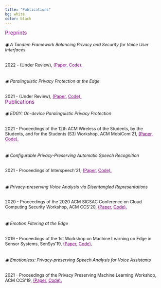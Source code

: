 ```yaml
---
title: "Publications"
bg: white
color: black
---
```

<link rel="stylesheet" href="https://maxcdn.bootstrapcdn.com/bootstrap/4.0.0-alpha.2/css/bootstrap.min.css" integrity="sha384-y3tfxAZXuh4HwSYylfB+J125MxIs6mR5FOHamPBG064zB+AFeWH94NdvaCBm8qnd" crossorigin="anonymous">

<div class="card">
  <div class="card-header" style="color:Purple; font-size:120%;"> Preprints </div>
  <div class="card-body">
    <h6 class="card-title"> &#9673; A Tandem Framework Balancing Privacy and Security for Voice User Interfaces </h6>
    2022 - (Under Review),
    <a href="https://arxiv.org/pdf/2107.10045.pdf" style="color:Purple;">(Paper,</a>
    <a href="https://github.com/RanyaJumah/EDGY" style="color:Purple;">Code).</a>  
  </div>
  <br>
  <div class="card-body">
    <h6 class="card-title"> &#9673; Paralinguistic Privacy Protection at the Edge </h6>
    2021 - (Under Review),
    <a href="https://arxiv.org/pdf/2011.02930.pdf" style="color:Purple;">(Paper,</a>
    <a href="https://github.com/RanyaJumah/EDGY" style="color:Purple;">Code).</a>  
  </div>
  
  
  <div class="card-header" style="color:Purple; font-size:120%;"> Publications </div>
  <div class="card-body">
    <h6 class="card-title"> &#9673; EDGY: On-device Paralinguistic Privacy Protection </h6>
    2021 - Proceedings of the 12th ACM Wireless of the Students, by the Students, and for the Students (S3) Workshop, ACM MobiCom'21,
    <a href="https://dl.acm.org/doi/abs/10.1145/3477087.3478382" style="color:Purple;">(Paper,</a>
    <a href="https://github.com/RanyaJumah/EDGY" style="color:Purple;">Code).</a>  
  </div>
  <br>
  <div class="card-body">
    <h6 class="card-title"> &#9673; Configurable Privacy-Preserving Automatic Speech Recognition </h6>
    2021 - Proceedings of Interspeech'21,
    <a href="https://www.isca-speech.org/archive/pdfs/interspeech_2021/aloufi21_interspeech.pdf" style="color:Purple;">(Paper,</a>
    <a href="https://github.com/RanyaJumah/EDGY" style="color:Purple;">Code).</a>  
  </div>
  <br>
  <div class="card-body">
    <h6 class="card-title"> &#9673; Privacy-preserving Voice Analysis via Disentangled Representations </h6>
    2020 - Proceedings of the 2020 ACM SIGSAC Conference on Cloud Computing Security Workshop, ACM CCS'20,
    <a href="https://dl.acm.org/doi/abs/10.1145/3411495.3421355" style="color:Purple;">(Paper,</a>
    <a href="https://github.com/RanyaJumah/EDGY" style="color:Purple;">Code).</a>  
  </div>
  <br>
  <div class="card-body">
    <h6 class="card-title"> &#9673; Emotion Filtering at the Edge </h6>
    2019 - Proceedings of the 1st Workshop on Machine Learning on Edge in Sensor Systems, SenSys'19,
    <a href="https://dl.acm.org/doi/abs/10.1145/3362743.3362960" style="color:Purple;">(Paper,</a>
    <a href="https://github.com/RanyaJumah/EDGY" style="color:Purple;">Code).</a>  
  </div>
  <br>
  <div class="card-body">
    <h6 class="card-title"> &#9673; Emotionless: Privacy-preserving Speech Analysis for Voice Assistants </h6>
    2021 - Proceedings of the Privacy Preserving Machine Learning Workshop, ACM CCS'19,
    <a href="https://arxiv.org/abs/1908.03632" style="color:Purple;">(Paper,</a>
    <a href="https://github.com/RanyaJumah/EDGY" style="color:Purple;">Code).</a>  
  </div>
  
</div>


